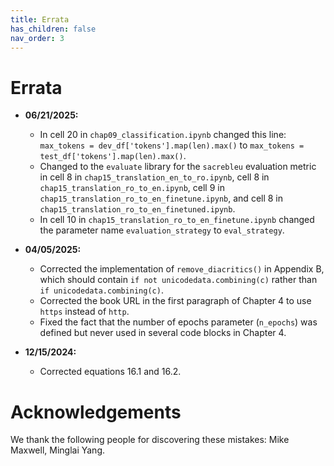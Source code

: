 ```yaml
---
title: Errata
has_children: false
nav_order: 3
---
```


# Errata

* **06/21/2025:**
    - In cell 20 in `chap09_classification.ipynb` changed this line: `max_tokens = dev_df['tokens'].map(len).max()` to `max_tokens = test_df['tokens'].map(len).max()`.
    - Changed to the `evaluate` library for the `sacrebleu` evaluation metric in cell 8 in `chap15_translation_en_to_ro.ipynb`, cell 8 in `chap15_translation_ro_to_en.ipynb`, cell 9 in `chap15_translation_ro_to_en_finetune.ipynb`, and cell 8 in `chap15_translation_ro_to_en_finetuned.ipynb`.
    - In cell 10 in `chap15_translation_ro_to_en_finetune.ipynb` changed the parameter name `evaluation_strategy` to `eval_strategy`.
    
* **04/05/2025:**
    - Corrected the implementation of `remove_diacritics()` in Appendix B, which should contain `if not unicodedata.combining(c)` rather than `if unicodedata.combining(c)`.
    - Corrected the book URL in the first paragraph of Chapter 4 to use `https` instead of `http`.
    - Fixed the fact that the number of epochs parameter (`n_epochs`) was defined but never used in several code blocks in Chapter 4.

* **12/15/2024:** 
    - Corrected equations 16.1 and 16.2.

# Acknowledgements

We thank the following people for discovering these mistakes: Mike Maxwell, Minglai Yang.

